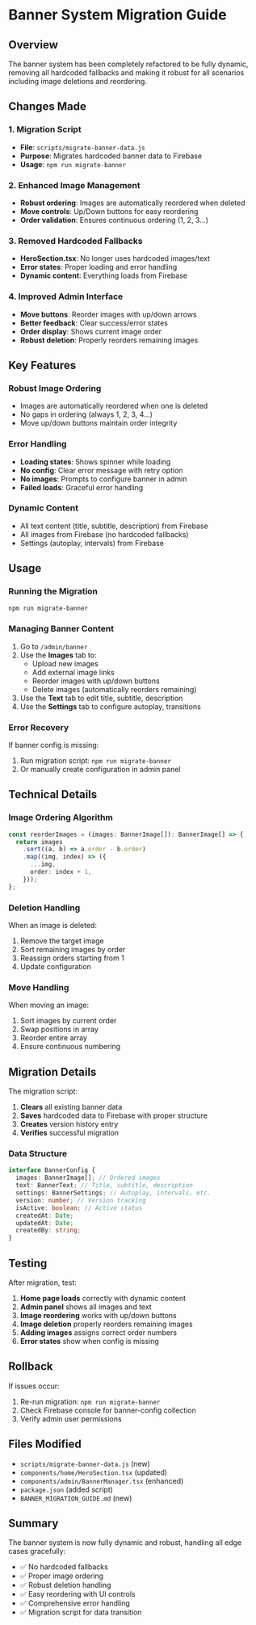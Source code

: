 # Banner System Migration Guide

## Overview

The banner system has been completely refactored to be fully dynamic, removing all hardcoded fallbacks and making it robust for all scenarios including image deletions and reordering.

## Changes Made

### 1. Migration Script

- **File**: `scripts/migrate-banner-data.js`
- **Purpose**: Migrates hardcoded banner data to Firebase
- **Usage**: `npm run migrate-banner`

### 2. Enhanced Image Management

- **Robust ordering**: Images are automatically reordered when deleted
- **Move controls**: Up/Down buttons for easy reordering
- **Order validation**: Ensures continuous ordering (1, 2, 3...)

### 3. Removed Hardcoded Fallbacks

- **HeroSection.tsx**: No longer uses hardcoded images/text
- **Error states**: Proper loading and error handling
- **Dynamic content**: Everything loads from Firebase

### 4. Improved Admin Interface

- **Move buttons**: Reorder images with up/down arrows
- **Better feedback**: Clear success/error states
- **Order display**: Shows current image order
- **Robust deletion**: Properly reorders remaining images

## Key Features

### Robust Image Ordering

- Images are automatically reordered when one is deleted
- No gaps in ordering (always 1, 2, 3, 4...)
- Move up/down buttons maintain order integrity

### Error Handling

- **Loading states**: Shows spinner while loading
- **No config**: Clear error message with retry option
- **No images**: Prompts to configure banner in admin
- **Failed loads**: Graceful error handling

### Dynamic Content

- All text content (title, subtitle, description) from Firebase
- All images from Firebase (no hardcoded fallbacks)
- Settings (autoplay, intervals) from Firebase

## Usage

### Running the Migration

```bash
npm run migrate-banner
```

### Managing Banner Content

1. Go to `/admin/banner`
2. Use the **Images** tab to:
   - Upload new images
   - Add external image links
   - Reorder images with up/down buttons
   - Delete images (automatically reorders remaining)
3. Use the **Text** tab to edit title, subtitle, description
4. Use the **Settings** tab to configure autoplay, transitions

### Error Recovery

If banner config is missing:

1. Run migration script: `npm run migrate-banner`
2. Or manually create configuration in admin panel

## Technical Details

### Image Ordering Algorithm

```typescript
const reorderImages = (images: BannerImage[]): BannerImage[] => {
  return images
    .sort((a, b) => a.order - b.order)
    .map((img, index) => ({
      ...img,
      order: index + 1,
    }));
};
```

### Deletion Handling

When an image is deleted:

1. Remove the target image
2. Sort remaining images by order
3. Reassign orders starting from 1
4. Update configuration

### Move Handling

When moving an image:

1. Sort images by current order
2. Swap positions in array
3. Reorder entire array
4. Ensure continuous numbering

## Migration Details

The migration script:

1. **Clears** all existing banner data
2. **Saves** hardcoded data to Firebase with proper structure
3. **Creates** version history entry
4. **Verifies** successful migration

### Data Structure

```typescript
interface BannerConfig {
  images: BannerImage[]; // Ordered images
  text: BannerText; // Title, subtitle, description
  settings: BannerSettings; // Autoplay, intervals, etc.
  version: number; // Version tracking
  isActive: boolean; // Active status
  createdAt: Date;
  updatedAt: Date;
  createdBy: string;
}
```

## Testing

After migration, test:

1. **Home page loads** correctly with dynamic content
2. **Admin panel** shows all images and text
3. **Image reordering** works with up/down buttons
4. **Image deletion** properly reorders remaining images
5. **Adding images** assigns correct order numbers
6. **Error states** show when config is missing

## Rollback

If issues occur:

1. Re-run migration: `npm run migrate-banner`
2. Check Firebase console for banner-config collection
3. Verify admin user permissions

## Files Modified

- `scripts/migrate-banner-data.js` (new)
- `components/home/HeroSection.tsx` (updated)
- `components/admin/BannerManager.tsx` (enhanced)
- `package.json` (added script)
- `BANNER_MIGRATION_GUIDE.md` (new)

## Summary

The banner system is now fully dynamic and robust, handling all edge cases gracefully:

- ✅ No hardcoded fallbacks
- ✅ Proper image ordering
- ✅ Robust deletion handling
- ✅ Easy reordering with UI controls
- ✅ Comprehensive error handling
- ✅ Migration script for data transition
